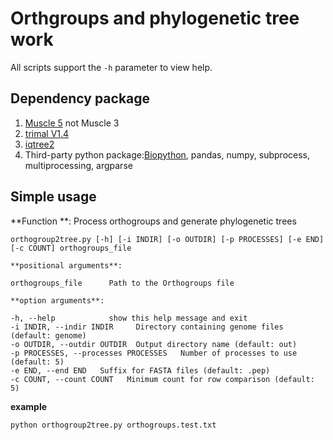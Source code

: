 # Orthgroups and phylogenetic tree work

All scripts support the `-h` parameter to view help.

## Dependency package

1. [Muscle 5](http://drive5.com/muscle/) not Muscle 3
2. [trimal V1.4](https://github.com/inab/trimal)
3. [iqtree2](https://github.com/iqtree/iqtree2)
4. Third-party python package:[Biopython](https://biopython.org/), pandas, numpy, subprocess, multiprocessing, argparse 

## Simple usage

**Function **: Process orthogroups and generate phylogenetic trees 

`orthogroup2tree.py [-h] [-i INDIR] [-o OUTDIR] [-p PROCESSES] [-e END] [-c COUNT] orthogroups_file`

```
**positional arguments**:

orthogroups_file      Path to the Orthogroups file

**option arguments**:

-h, --help            show this help message and exit
-i INDIR, --indir INDIR     Directory containing genome files (default: genome)
-o OUTDIR, --outdir OUTDIR  Output directory name (default: out)
-p PROCESSES, --processes PROCESSES   Number of processes to use (default: 5)
-e END, --end END   Suffix for FASTA files (default: .pep)
-c COUNT, --count COUNT   Minimum count for row comparison (default: 5)

```
**example**
```
python orthogroup2tree.py orthogroups.test.txt
```